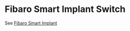 # Fibaro Smart Implant Switch

See [Fibaro Smart Implant](/devicetypes/ovidiupruteanu/fibaro-smart-implant.src)
